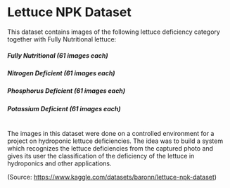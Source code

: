 # Lettuce NPK Dataset
This dataset contains images of the following lettuce deficiency category together with Fully Nutritional lettuce:
##### Fully Nutritional (61 images each)
##### Nitrogen Deficient (61 images each)
##### Phosphorus Deficient (61 images each)
##### Potassium Deficient (61 images each)
#
The images in this dataset were done on a controlled environment for a project on hydroponic lettuce deficiencies. The idea was to build a system which recognizes the lettuce deficiencies from the captured photo and gives its user the classification of the deficiency of the lettuce in hydroponics and other applications.

(Source: https://www.kaggle.com/datasets/baronn/lettuce-npk-dataset)
